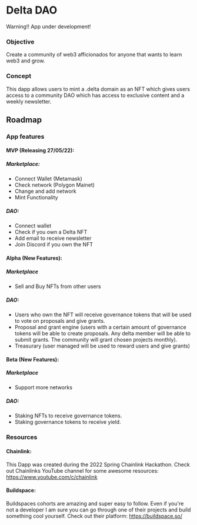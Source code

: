 # Delta DAO

Warning!! App under development!

### Objective

Create a community of web3 afficionados for anyone that wants to learn web3 and grow.

### Concept

This dapp allows users to mint a .delta domain as an NFT which gives users access to a community DAO which has access to exclusive content and a weekly newsletter.

## Roadmap

### App features

#### MVP (Releasing 27/05/22):

##### Marketplace:

- Connect Wallet (Metamask)
- Check network (Polygon Mainet)
- Change and add network
- Mint Functionality

##### DAO:

- Connect wallet
- Check if you own a Delta NFT
- Add email to receive newsletter
- Join Discord if you own the NFT

#### Alpha (New Features):

##### Marketplace

- Sell and Buy NFTs from other users

##### DAO:

- Users who own the NFT will receive governance tokens that will be used to vote on proposals and give grants.
- Proposal and grant engine (users with a certain amount of governance tokens will be able to create proposals. Any delta member will be able to submit grants. The community will grant chosen projects monthly).
- Treasurary (user managed will be used to reward users and give grants)

#### Beta (New Features):

##### Marketplace

- Support more networks

##### DAO:

- Staking NFTs to receive governance tokens.
- Staking governance tokens to receive yield.

### Resources

#### Chainlink:

This Dapp was created during the 2022 Spring Chainlink Hackathon.
Check out Chainlinks YouTube channel for some awesome resources: https://www.youtube.com/c/chainlink

#### Buildspace:

Buildspaces cohorts are amazing and super easy to follow. Even if you're not a developer I am sure you can go through one of their projects and build something cool yourself.
Check out their platform: https://buildspace.so/